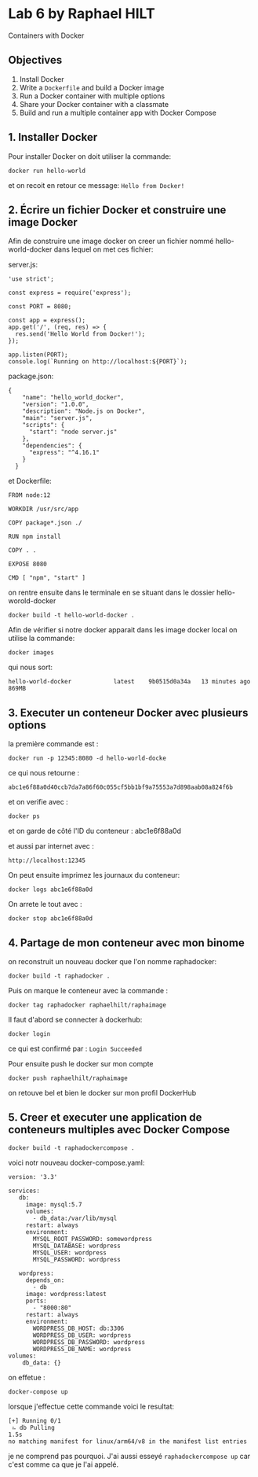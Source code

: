 # Lab 6 by Raphael HILT

Containers with Docker

## Objectives 

1. Install Docker
2. Write a `Dockerfile` and build a Docker image
3. Run a Docker container with multiple options
4. Share your Docker container with a classmate
5. Build and run a multiple container app with Docker Compose


## 1. Installer Docker

Pour installer Docker on doit utiliser la commande: 
```
docker run hello-world
```
et on recoit en retour ce message: 
```Hello from Docker!```

## 2. Écrire un fichier Docker et construire une image Docker

Afin de construire une image docker on creer un fichier nommé hello-world-docker dans lequel on met ces fichier:

server.js: 
```
'use strict';

const express = require('express');

const PORT = 8080;

const app = express();
app.get('/', (req, res) => {
  res.send('Hello World from Docker!');
});

app.listen(PORT);
console.log(`Running on http://localhost:${PORT}`);
```
package.json:
```
{
    "name": "hello_world_docker",
    "version": "1.0.0",
    "description": "Node.js on Docker",
    "main": "server.js",
    "scripts": {
      "start": "node server.js"
    },
    "dependencies": {
      "express": "^4.16.1"
    }
  }
```

et Dockerfile:
```
FROM node:12

WORKDIR /usr/src/app

COPY package*.json ./

RUN npm install

COPY . .

EXPOSE 8080

CMD [ "npm", "start" ]
```

on rentre ensuite dans le terminale en se situant dans le dossier hello-worold-docker
``` 
docker build -t hello-world-docker .
```

Afin de vérifier si notre docker apparait dans les image docker local on utilise la commande: 
```
docker images
```

qui nous sort:
```
hello-world-docker            latest    9b0515d0a34a   13 minutes ago   869MB
```

## 3. Executer un conteneur Docker avec plusieurs options

la première commande est :
```
docker run -p 12345:8080 -d hello-world-docke
```

ce qui nous retourne :

```abc1e6f88a0d40ccb7da7a86f60c055cf5bb1bf9a75553a7d898aab08a824f6b```

et on verifie avec :
```
docker ps
```

et on garde de côté l'ID du conteneur : abc1e6f88a0d

et aussi par internet avec :

```http://localhost:12345```

On peut ensuite imprimez les journaux du conteneur:
```
docker logs abc1e6f88a0d
```

On arrete le tout avec :
```
docker stop abc1e6f88a0d
```

## 4. Partage de mon conteneur avec mon binome

on reconstruit un nouveau docker que l'on nomme raphadocker:
```
docker build -t raphadocker .
```

Puis on marque le conteneur avec la commande :
```
docker tag raphadocker raphaelhilt/raphaimage
```

Il faut d'abord se connecter à dockerhub: 
```
docker login
```
 ce qui est confirmé par : ```Login Succeeded```

Pour ensuite push le docker sur mon compte
```
docker push raphaelhilt/raphaimage
```

on retouve bel et bien le docker sur mon profil DockerHub

## 5. Creer et executer une application de conteneurs multiples avec Docker Compose

```docker build -t raphadockercompose .```

voici notr nouveau docker-compose.yaml:
```
version: '3.3'

services:
   db:
     image: mysql:5.7
     volumes:
       - db_data:/var/lib/mysql
     restart: always
     environment:
       MYSQL_ROOT_PASSWORD: somewordpress
       MYSQL_DATABASE: wordpress
       MYSQL_USER: wordpress
       MYSQL_PASSWORD: wordpress

   wordpress:
     depends_on:
       - db
     image: wordpress:latest
     ports:
       - "8000:80"
     restart: always
     environment:
       WORDPRESS_DB_HOST: db:3306
       WORDPRESS_DB_USER: wordpress
       WORDPRESS_DB_PASSWORD: wordpress
       WORDPRESS_DB_NAME: wordpress
volumes:
    db_data: {}
```
on effetue :
```
docker-compose up
```

lorsque j'effectue cette commande voici le resultat: 

```
[+] Running 0/1
 ⠦ db Pulling                                                                                                                                       1.5s 
no matching manifest for linux/arm64/v8 in the manifest list entries
```

je ne comprend pas pourquoi. J'ai aussi esseyé ```raphadockercompose up``` car c'est comme ca que je l'ai appelé. 